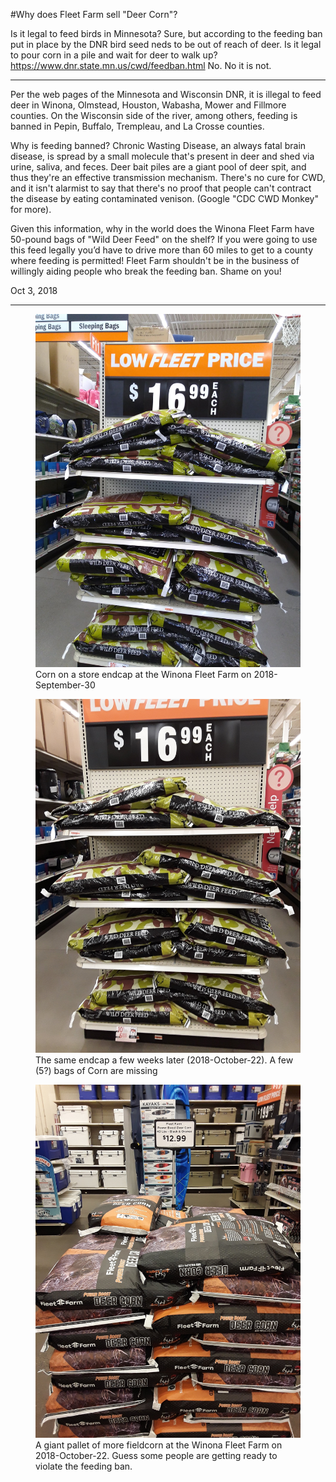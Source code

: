 #Why does Fleet Farm sell "Deer Corn"?

Is it legal to feed birds in Minnesota?  Sure, but according to the feeding ban put in place by the DNR bird seed neds to be out of reach of deer.  Is it legal to pour corn in a pile and wait for deer to walk up?  <https://www.dnr.state.mn.us/cwd/feedban.html>
No. No it is not.

*** 

Per the web pages of the Minnesota and Wisconsin DNR, it is illegal to feed deer in Winona, Olmstead, Houston, Wabasha, Mower and Fillmore counties. On the Wisconsin side of the river, among others, feeding is banned in Pepin, Buffalo, Trempleau, and La Crosse counties.

Why is feeding banned? Chronic Wasting Disease, an always fatal brain disease, is spread by a small molecule that's present in deer and shed via urine, saliva, and feces. Deer bait piles are a giant pool of deer spit, and thus they're an effective transmission mechanism. There's no cure for CWD, and it isn't alarmist to say that there's no proof that people can't contract the disease by eating contaminated venison. (Google "CDC CWD Monkey" for more).

Given this information, why in the world does the Winona Fleet Farm have 50-pound bags of "Wild Deer Feed" on the shelf? If you were going to use this feed legally you’d have to drive more than 60 miles to get to a county where feeding is permitted! Fleet Farm shouldn't be in the business of willingly aiding people who break the feeding ban. Shame on you!

Oct 3, 2018

***

<figure>
<img src="./images/corn2_sept30.jpg" alt="Corn on a store endcap at the Winona Fleet Farm on 2018-September-30"> 
<figcaption>
Corn on a store endcap at the Winona Fleet Farm on 2018-September-30
</figcaption>
</figure>

<figure>
<img src="./images/corn2_oct22.jpg" alt="The same endcap a few weeks later (2018-October-22).  A few bags of Corn are missing">
<figcaption>
The same endcap a few weeks later (2018-October-22).  A few (5?) bags of Corn are missing
</figcaption>
</figure>

<figure>
<img src="./images/corn_oct22.jpg" alt="A giant pallet of more fieldcorn at the Winona Fleet Farm on 2018-October-22. Guess some people are getting ready to violate the feeding ban.">
<figcaption>A giant pallet of more fieldcorn at the Winona Fleet Farm on 2018-October-22. Guess some people are getting ready to violate the feeding ban.
</figcaption>
</figure>
